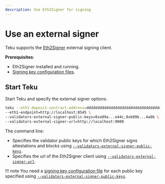 ```yaml
---
description: Use Eth2Signer for signing
---
```


# Use an external signer

Teku supports the [Eth2Signer] external signing client.

**Prerequisites**:

* Eth2Signer installed and running.
* [Signing key configuration files].

## Start Teku

Start Teku and specify the external signer options.

```bash
teku --eth1-deposit-contract-address=dddddddddddddddddddddddddddddddddddddddd \
--eth1-endpoint=http://localhost:8545 \
--validators-external-signer-public-keys=0xa99a...e44c,0xb89b...4a0b \
--validators-external-signer-url=http://localhost:9000
```

The command line:

* Specifies the validator public keys for which Eth2Signer signs attestations and blocks using
    [`--validators-external-signer-public-keys`](../../Reference/CLI/CLI-Syntax.md#validators-external-signer-public-keys).
* Specifies the url of the Eth2Signer client using
    [`--validators-external-signer-url`](../../Reference/CLI/CLI-Syntax.md#validators-external-signer-url).

!!! note
    You need a [signing key configuration file] for each public key specified using
    [`--validators-external-signer-public-keys`](../../Reference/CLI/CLI-Syntax.md#validators-external-signer-public-keys).

<!--links-->
[Eth2Signer]: https://doc.eth2signer.pegasys.tech/en/latest/
[Signing key configuration files]: https://doc.eth2signer.pegasys.tech/en/latest/HowTo/Use-Signing-Keys/
[signing key configuration file]: https://doc.eth2signer.pegasys.tech/en/latest/HowTo/Use-Signing-Keys/
